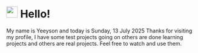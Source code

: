  <h1>
    <img src="https://emojis.slackmojis.com/emojis/images/1643510097/45343/hi.gif?1643510097" width="30"/> 
    Hello!
 </h1>
 <p>
    My name is Yeeyson and today is Sunday, 13 July 2025
    Thanks for visiting my profile, I have some test projects going on others are done learning projects and others are real projects.
    Feel free to watch and use them.
 </p>